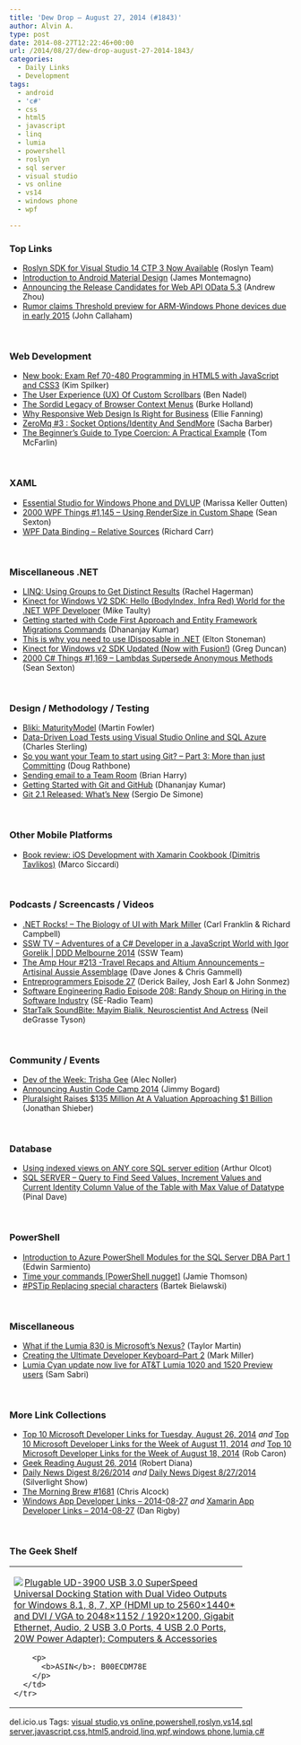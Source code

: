 ```yaml
---
title: 'Dew Drop – August 27, 2014 (#1843)'
author: Alvin A.
type: post
date: 2014-08-27T12:22:46+00:00
url: /2014/08/27/dew-drop-august-27-2014-1843/
categories:
  - Daily Links
  - Development
tags:
  - android
  - 'c#'
  - css
  - html5
  - javascript
  - linq
  - lumia
  - powershell
  - roslyn
  - sql server
  - visual studio
  - vs online
  - vs14
  - windows phone
  - wpf

---
```

### <a name="top"></a>Top Links

  * <a href="http://roslyn.codeplex.com/" target="_blank">Roslyn SDK for Visual Studio 14 CTP 3 Now Available</a> (Roslyn Team)
  * <a href="http://blog.xamarin.com/introduction-to-android-material-design/" target="_blank">Introduction to Android Material Design</a> (James Montemagno)
  * <a href="http://blogs.msdn.com/b/webdev/archive/2014/08/27/announcing-the-release-candidates-for-web-api-odata-5-3.aspx" target="_blank">Announcing the Release Candidates for Web API OData 5.3</a> (Andrew Zhou)
  * <a href="http://feedproxy.google.com/~r/wmexperts/~3/dVcYbv_RKDc/story01.htm" target="_blank">Rumor claims Threshold preview for ARM-Windows Phone devices due in early 2015</a> (John Callaham)

&nbsp;

### <a name="web"></a>Web Development

  * <a href="http://blogs.msdn.com/b/microsoft_press/archive/2014/08/27/new-book-exam-ref-70-480-programming-in-html5-with-javascript-and-css3.aspx" target="_blank">New book: Exam Ref 70-480 Programming in HTML5 with JavaScript and CSS3</a> (Kim Spilker)
  * <a href="http://www.bennadel.com/blog/2675-the-user-experience-ux-of-custom-scrollbars.htm" target="_blank">The User Experience (UX) Of Custom Scrollbars</a> (Ben Nadel)
  * <a href="http://developer.telerik.com/featured/sordid-history-context-menu/" target="_blank">The Sordid Legacy of Browser Context Menus</a> (Burke Holland)
  * <a href="http://feedproxy.google.com/~r/EnterpriseJquery/~3/mH3ZEC1TNQ4/" target="_blank">Why Responsive Web Design Is Right for Business</a> (Ellie Fanning)
  * <a href="http://sachabarbs.wordpress.com/2014/08/26/zeromq-3-socket-optionsidentity-and-sendmore/" target="_blank">ZeroMq #3 : Socket Options/Identity And SendMore</a> (Sacha Barber)
  * <a href="http://code.tutsplus.com/articles/the-beginners-guide-to-type-coercion-a-practical-example--cms-21998" target="_blank">The Beginner&#8217;s Guide to Type Coercion: A Practical Example</a> (Tom McFarlin)

&nbsp;

### <a name="silverlight"></a>XAML

  * <a href="http://www.syncfusion.com/blogs/post/Essential-Studio-for-Windows-Phone-and-DVLUP.aspx" target="_blank">Essential Studio for Windows Phone and DVLUP</a> (Marissa Keller Outten)
  * <a href="http://wpf.2000things.com/2014/08/27/1145-using-rendersize-in-custom-shape/" target="_blank">2000 WPF Things #1,145 – Using RenderSize in Custom Shape</a> (Sean Sexton)
  * <a href="http://feedproxy.google.com/~r/BlackwaspLatestAdditions/~3/4ajGeuPfaoU/RSSLanding.aspx" target="_blank">WPF Data Binding &#8211; Relative Sources</a> (Richard Carr)

&nbsp;

### <a name="dotnet"></a>Miscellaneous .NET

  * <a href="http://blog.falafel.com/linq-using-groups-get-distinct-results/" target="_blank">LINQ: Using Groups to Get Distinct Results</a> (Rachel Hagerman)
  * <a href="http://feedproxy.google.com/~r/mtaulty/~3/nSay8_R9cO0/kinect-for-windows-v2-sdk-hello-bodyindex-infra-red-world-for-the-net-wpf-developer.aspx" target="_blank">Kinect for Windows V2 SDK: Hello (BodyIndex, Infra Red) World for the .NET WPF Developer</a> (Mike Taulty)
  * <a href="http://debugmode.net/2014/08/26/getting-started-with-code-first-approach-and-entity-framework-migrations-commands/" target="_blank">Getting started with Code First Approach and Entity Framework Migrations Commands</a> (Dhananjay Kumar)
  * <a href="http://blog.pluralsight.com/how-to-use-idisposable-in-net" target="_blank">This is why you need to use IDisposable in .NET</a> (Elton Stoneman)
  * <a href="http://channel9.msdn.com/coding4fun/kinect/Kinect-for-Windows-v2-SDK-Updated-Now-with-Fusion" target="_blank">Kinect for Windows v2 SDK Updated (Now with Fusion!)</a> (Greg Duncan)
  * <a href="http://csharp.2000things.com/2014/08/27/1169-lambdas-supersede-anonymous-methods/" target="_blank">2000 C# Things #1,169 – Lambdas Supersede Anonymous Methods</a> (Sean Sexton)

&nbsp;

### <a name="design"></a>Design / Methodology / Testing

  * <a href="http://martinfowler.com/bliki/MaturityModel.html" target="_blank">Bliki: MaturityModel</a> (Martin Fowler)
  * <a href="http://blogs.msdn.com/b/visualstudioalm/archive/2014/08/26/data-driven-load-tests-using-visual-studio-online-and-sql-azure.aspx" target="_blank">Data-Driven Load Tests using Visual Studio Online and SQL Azure</a> (Charles Sterling)
  * <a href="http://feedproxy.google.com/~r/DiaryOfANinja/~3/xvVvVmTqq3o/so-you-want-your-team-to-start-using-git-ndash-part-3-more-than-just-committing" target="_blank">So you want your Team to start using Git? – Part 3: More than just Committing</a> (Doug Rathbone)
  * <a href="http://blogs.msdn.com/b/bharry/archive/2014/08/26/sending-email-to-a-team-room.aspx" target="_blank">Sending email to a Team Room</a> (Brian Harry)
  * <a href="http://debugmode.net/2014/08/26/getting-started-with-git-and-github/" target="_blank">Getting Started with Git and GitHub</a> (Dhananjay Kumar)
  * <a href="http://www.infoq.com/news/2014/08/git21-release-whats-new?utm_campaign=infoq_content&utm_source=infoq&utm_medium=feed&utm_term=global" target="_blank">Git 2.1 Released: What&#8217;s New</a> (Sergio De Simone)

&nbsp;

### <a name="mobile"></a>Other Mobile Platforms

  * <a href="http://msicc.net/?p=4120" target="_blank">Book review: iOS Development with Xamarin Cookbook (Dimitris Tavlikos)</a> (Marco Siccardi)

&nbsp;

### <a name="podcasts"></a>Podcasts / Screencasts / Videos

  * <a href="http://www.dotnetrocks.com/default.aspx?ShowNum=1027" target="_blank">.NET Rocks! &#8211; The Biology of UI with Mark Miller</a> (Carl Franklin & Richard Campbell)
  * <a href="http://tv.ssw.com/5550/adventures-c-developer-javascript-world-igor-gorelik-ddd-melbourne-2014" target="_blank">SSW TV &#8211; Adventures of a C# Developer in a JavaScript World with Igor Gorelik | DDD Melbourne 2014</a> (SSW Team)
  * <a href="http://feedproxy.google.com/~r/TheAmpHour/~3/hHTAQxlbRJU/" target="_blank">The Amp Hour #213 -Travel Recaps and Altium Announcements – Artisinal Aussie Assemblage</a> (Dave Jones & Chris Gammell)
  * <a href="http://media.signalleaf.com/Entreprogrammers/53fd52aa6ccc2c0200e0acd0/rss/The-EntreProgrammers-Episode-27-Live-by-the-Sword.mp3" target="_blank">Entreprogrammers Episode 27</a> (Derick Bailey, Josh Earl & John Sonmez)
  * <a href="http://feedproxy.google.com/~r/se-radio/~3/IR2WJqaJJtM/" target="_blank">Software Engineering Radio Episode 208: Randy Shoup on Hiring in the Software Industry</a> (SE-Radio Team)
  * <a href="https://soundcloud.com/startalk/startalk-soundbite-mayim-bialik-neuroscientist-and-actress" target="_blank">StarTalk SoundBite: Mayim Bialik, Neuroscientist And Actress</a> (Neil deGrasse Tyson)

&nbsp;

### <a name="events"></a>Community / Events

  * <a href="http://feeds.dzone.com/~r/zones/dotnet/~3/zUaWZnrZ-LM/dev-week-trisha-gee" target="_blank">Dev of the Week: Trisha Gee</a> (Alec Noller)
  * <a href="http://feedproxy.google.com/~r/LosTechies/~3/X92KcXKiIzw/" target="_blank">Announcing Austin Code Camp 2014</a> (Jimmy Bogard)
  * <a href="http://feedproxy.google.com/~r/Techcrunch/~3/5WLNPaPNsQg/" target="_blank">Pluralsight Raises $135 Million At A Valuation Approaching $1 Billion</a> (Jonathan Shieber)

&nbsp;

### <a name="sql"></a>Database

  * <a href="http://www.sqlservercentral.com/blogs/rocks/2014/08/26/using-indexed-views-on-any-core-sql-server-edition/" target="_blank">Using indexed views on ANY core SQL server edition</a> (Arthur Olcot)
  * <a href="http://blog.sqlauthority.com/2014/08/27/sql-server-query-to-find-seed-values-increment-values-and-current-identity-column-value-of-the-table-with-max-value-of-datatype/" target="_blank">SQL SERVER – Query to Find Seed Values, Increment Values and Current Identity Column Value of the Table with Max Value of Datatype</a> (Pinal Dave)

&nbsp;

### <a name="ps"></a>PowerShell

  * <a href="http://feedproxy.google.com/~r/MSSQLTips-LatestSqlServerTips/~3/73C8nCvUW5g/tip.asp" target="_blank">Introduction to Azure PowerShell Modules for the SQL Server DBA Part 1</a> (Edwin Sarmiento)
  * <a href="http://feedproxy.google.com/~r/jamiet/~3/mtdWTfdllEg/time-your-commands-powershell-nugget.aspx" target="_blank">Time your commands [PowerShell nugget]</a> (Jamie Thomson)
  * <a href="http://www.powershellmagazine.com/2014/08/26/pstip-replacing-special-characters/" target="_blank">#PSTip Replacing special characters</a> (Bartek Bielawski)

&nbsp;

### <a name="misc"></a>Miscellaneous

  * <a href="http://pocketnow.com/2014/08/26/lumia-830-pricing" target="_blank">What if the Lumia 830 is Microsoft’s Nexus?</a> (Taylor Martin)
  * <a href="https://community.devexpress.com:443/blogs/markmiller/archive/2014/08/26/building-the-ultimate-developer-s-keyboard-part-2.aspx" target="_blank">Creating the Ultimate Developer Keyboard–Part 2</a> (Mark Miller)
  * <a href="http://feedproxy.google.com/~r/wmexperts/~3/OM1JqfqBLrM/story01.htm" target="_blank">Lumia Cyan update now live for AT&T Lumia 1020 and 1520 Preview users</a> (Sam Sabri)

&nbsp;

### <a name="links"></a>More Link Collections

  * <a href="http://blogs.msdn.com/b/robcaron/archive/2014/08/26/top-10-microsoft-developer-links-for-tuesday-august-26-2014.aspx" target="_blank">Top 10 Microsoft Developer Links for Tuesday, August 26, 2014</a> _and_ <a href="http://blogs.msdn.com/b/robcaron/archive/2014/08/26/top-10-microsoft-developer-links-for-the-week-of-august-11-2014.aspx" target="_blank">Top 10 Microsoft Developer Links for the Week of August 11, 2014</a> _and_ <a href="http://blogs.msdn.com/b/robcaron/archive/2014/08/26/top-10-microsoft-developer-links-for-the-week-of-august-18-2014.aspx" target="_blank">Top 10 Microsoft Developer Links for the Week of August 18, 2014</a> (Rob Caron)
  * <a href="http://feeds.regulargeek.com/~r/RegularGeek/~3/3BTTDvtQSCA/" target="_blank">Geek Reading August 26, 2014</a> (Robert Diana)
  * <a href="http://feedproxy.google.com/~r/silverlightshow/~3/jREwBDxYDxg/Daily-News-Digest-8-26-2014.aspx" target="_blank">Daily News Digest 8/26/2014</a> _and_ <a href="http://feedproxy.google.com/~r/silverlightshow/~3/nEhaLfnU4CQ/Daily-News-Digest-8-27-2014.aspx" target="_blank">Daily News Digest 8/27/2014</a> (Silverlight Show)
  * <a href="http://feedproxy.google.com/~r/ReflectivePerspective/~3/wqfVucz3rrU/" target="_blank">The Morning Brew #1681</a> (Chris Alcock)
  * <a href="http://windowsappdev.com/2014/08/windows-app-developer-links-2014-08-27/" target="_blank">Windows App Developer Links &#8211; 2014-08-27</a> _and_ <a href="http://xamarinappdev.com/2014/08/xamarin-app-developer-links-2014-08-27/" target="_blank">Xamarin App Developer Links &#8211; 2014-08-27</a> (Dan Rigby)

&nbsp;

### <a name="shelf"></a>The Geek Shelf

<div id="scid:7dc1bd33-94bd-46fd-a20b-0131235bcd47:53344710-f127-44d0-8d23-3eae320ebb3d" class="wlWriterEditableSmartContent" style="float: none; padding-bottom: 0px; padding-top: 0px; padding-left: 0px; margin: 0px; display: inline; padding-right: 0px">
  <table cellspacing="0" cellpadding="2" width="400" border="0" unselectable="on">
    <tr>
      <td valign="top" width="400">
        <p>
          <a title="Plugable UD-3900 USB 3.0 SuperSpeed Universal Docking Station with Dual Video Outputs for Windows 8.1, 8, 7, XP (HDMI up to 2560x1440* and DVI / VGA to 2048x1152 / 1920x1200, Gigabit Ethernet, Audio, 2 USB 3.0 Ports, 4 USB 2.0 Ports, 20W Power Adapter): Computers & Accessories" href="http://www.amazon.com/exec/obidos/ASIN/B00ECDM78E/alvinashcraft-20"><img data-recalc-dims="1" decoding="async" src="https://i0.wp.com/images.amazon.com/images/P/B00ECDM78E.01.MZZZZZZZ.jpg?w=660" border="0" align="left" style="float:left" />Plugable UD-3900 USB 3.0 SuperSpeed Universal Docking Station with Dual Video Outputs for Windows 8.1, 8, 7, XP (HDMI up to 2560&#215;1440* and DVI / VGA to 2048&#215;1152 / 1920&#215;1200, Gigabit Ethernet, Audio, 2 USB 3.0 Ports, 4 USB 2.0 Ports, 20W Power Adapter): Computers & Accessories</a>
        </p>
        
        <p>
          <b>ASIN</b>: B00ECDM78E
        </p>
      </td>
    </tr>
  </table>
</div>

<div id="scid:0767317B-992E-4b12-91E0-4F059A8CECA8:c1e9c5d9-8be1-4ac3-9d6e-1feec386a78a" class="wlWriterEditableSmartContent" style="float: none; padding-bottom: 0px; padding-top: 0px; padding-left: 0px; margin: 0px; display: inline; padding-right: 0px">
  del.icio.us Tags: <a href="http://del.icio.us/popular/visual+studio" rel="tag">visual studio</a>,<a href="http://del.icio.us/popular/vs+online" rel="tag">vs online</a>,<a href="http://del.icio.us/popular/powershell" rel="tag">powershell</a>,<a href="http://del.icio.us/popular/roslyn" rel="tag">roslyn</a>,<a href="http://del.icio.us/popular/vs14" rel="tag">vs14</a>,<a href="http://del.icio.us/popular/sql+server" rel="tag">sql server</a>,<a href="http://del.icio.us/popular/javascript" rel="tag">javascript</a>,<a href="http://del.icio.us/popular/css" rel="tag">css</a>,<a href="http://del.icio.us/popular/html5" rel="tag">html5</a>,<a href="http://del.icio.us/popular/android" rel="tag">android</a>,<a href="http://del.icio.us/popular/linq" rel="tag">linq</a>,<a href="http://del.icio.us/popular/wpf" rel="tag">wpf</a>,<a href="http://del.icio.us/popular/windows+phone" rel="tag">windows phone</a>,<a href="http://del.icio.us/popular/lumia" rel="tag">lumia</a>,<a href="http://del.icio.us/popular/c%23" rel="tag">c#</a>
</div>